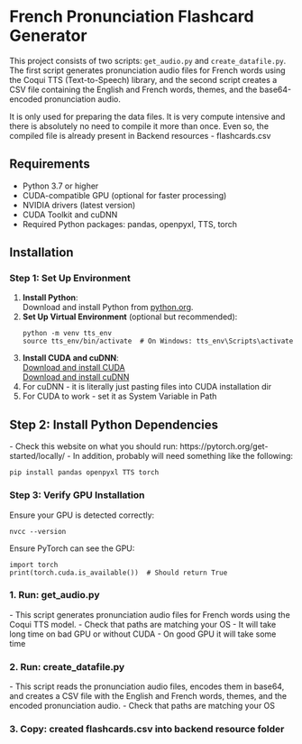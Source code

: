 <h1>French Pronunciation Flashcard Generator</h1>
<p>This project consists of two scripts: <code>get_audio.py</code> and <code>create_datafile.py</code>. The first script generates pronunciation audio files for French words using the Coqui TTS (Text-to-Speech) library, and the second script creates a CSV file containing the English and French words, themes, and the base64-encoded pronunciation audio.</p>

<p>It is only used for preparing the data files. It is very compute intensive and there is absolutely no need to compile it more than once. Even so, the compiled file is already present in Backend resources - flashcards.csv</p>
<h2>Requirements</h2>
<ul>
    <li>Python 3.7 or higher</li>
    <li>CUDA-compatible GPU (optional for faster processing)</li>
    <li>NVIDIA drivers (latest version)</li>
    <li>CUDA Toolkit and cuDNN</li>
    <li>Required Python packages: pandas, openpyxl, TTS, torch</li>
</ul>

<h2>Installation</h2>

<h3>Step 1: Set Up Environment</h3>
<ol>
    <li>
        <b>Install Python</b>:<br>
        Download and install Python from <a href="https://www.python.org/downloads/">python.org</a>.
    </li>
    <li>
        <b>Set Up Virtual Environment</b> (optional but recommended):<br>
        <pre><code>python -m venv tts_env
source tts_env/bin/activate  # On Windows: tts_env\Scripts\activate
</code></pre>
</li>
<li>
<b>Install CUDA and cuDNN</b>:<br>
<a href="https://developer.nvidia.com/cuda-downloads">Download and install CUDA</a><br>
<a href="https://developer.nvidia.com/cudnn">Download and install cuDNN</a>
</li>
<li>For cuDNN - it is literally just pasting files into CUDA installation dir</li>
<li>For CUDA to work - set it as System Variable in Path</li>
</ol>

<h2>Step 2: Install Python Dependencies</h2>
- Check this website on what you should run: https://pytorch.org/get-started/locally/
- In addition, probably will need something like the following:
<pre><code>pip install pandas openpyxl TTS torch</code></pre>

<h3>Step 3: Verify GPU Installation</h3>
<p>Ensure your GPU is detected correctly:</p>
<pre><code>nvcc --version</code></pre>
<p>Ensure PyTorch can see the GPU:</p>
<pre><code>import torch
print(torch.cuda.is_available())  # Should return True
</code></pre>

<h3>1. Run: get_audio.py</h3>
- This script generates pronunciation audio files for French words using the Coqui TTS model.
- Check that paths are matching your OS
- It will take long time on bad GPU or without CUDA
- On good GPU it will take some time

<h3>2. Run: create_datafile.py</h3>
- This script reads the pronunciation audio files, encodes them in base64, and creates a CSV file with the English and French words, themes, and the encoded pronunciation audio.
- Check that paths are matching your OS

<h3>3. Copy: created flashcards.csv into backend resource folder</h3>